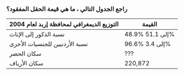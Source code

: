 ### راجع الجدول التالي ، ما هي قيمة الحقل المفقود؟

| التوزيع الديمغرافي لمحافظة إربد لعام 2004 | القيمة          |
|-------------------------------------------|-----------------|
| نسبة الذكور إلى الإناث                    | 48.9% إلى 51.1% |
| نسبة الأردنيين للجنسيات الأخرى            | 96.6% إلى 3.4%  |
| سكان الحضر                                | ???             |
| سكان الأرياف                              | 220,872         |
